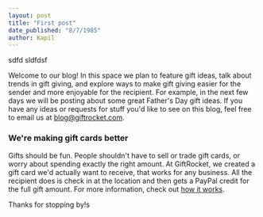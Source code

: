 ```yaml
---
layout: post
title: "First post"
date_published: "8/7/1985" 
author: Kapil
---
```


sdfd sldfdsf

Welcome to our blog! In this space we plan to feature gift ideas, talk about trends in gift giving, and explore ways to make gift giving easier for the sender and more enjoyable for the recipient. For example, in the next few days we will be posting about some great Father's Day gift ideas. If you have any ideas or requests for stuff you'd like to see on this blog, feel free to email us at blog@giftrocket.com.

<!-- -**-END-**- -->

### We're making gift cards better

Gifts should be fun. People shouldn't have to sell or trade gift cards, or worry about spending exactly the right amount. At GiftRocket, we created a gift card we'd actually want to receive, that works for any business. All the recipient does is check in at the location and then gets a PayPal credit for the full gift amount. For more information, check out [how it works](http://www.giftrocket.com/how-it-works).

Thanks for stopping by!s